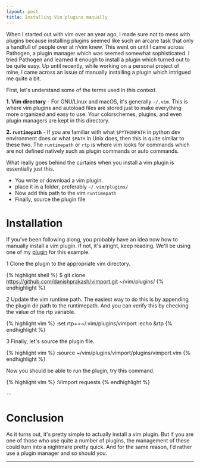 ```yaml
---
layout: post
title: Installing Vim plugins manually
---
```


When I started out with vim over an year ago, I made sure not to mess with plugins
because installing plugins seemed like such an arcane task that only a handfull of
people over at r/vim knew. This went on until I came across Pathogen, a plugin manager 
which was seemed somewhat sophisticated. I tried Pathogen and learned it enough 
to install a plugin which turned out to be quite easy.
Up until recently, while working on a personal project of mine, I came across an issue
of manually installing a plugin which intrigued me quite a bit.

First, let's understand some of the terms used in this context.

**1. Vim directory** - For GNU/Linux and macOS, it's generally `~/.vim`.
This is where vim plugins and autoload files are stored just to make everything
more organized and easy to use. Your colorschemes, plugins, and even plugin
managers are kept in this directory.

**2. `runtimepath`** - If you are familiar with what `$PYTHONPATH` in python dev environment does or
what `$PATH` in Unix does, then this is quite similar to these two. The `runtimepath`
or `rtp` is where vim looks for commands which are not defined natively such as plugin
commands or auto commands.


What really goes behind the curtains when you install a vim plugin is essentially just this.

- You write or download a vim plugin.
- place it in a folder, preferably `~/.vim/plugins/`
- Now add this path to the vim `runtimepath`
- Finally, source the plugin file


# Installation
If you've been following along, you probably have an idea now how to manually install 
a vim plugin. If not, it's alright, keep reading.
We'll be using one of my [plugin](https://github.com/danishprakash/vimport) for this example.

1 Clone the plugin to the appropriate vim directory.

{% highlight shell %}
$ git clone https://github.com/danishprakash/vimport.git ~/vim/plugins/
{% endhighlight %}

2 Update the vim runtime path. The easiest way to do this is by appending the 
plugin dir path to the runtimepath. And you can verify this by checking the value of the rtp variable.

{% highlight vim %}
:set rtp+=~/.vim/plugins/vimport
:echo &rtp
{% endhighlight %}

3 Finally, let's source the plugin file.

{% highlight vim %}
:source ~/vim/plugins/vimport/plugins/vimport.vim
{% endhighlight %}

Now you should be able to run the plugin, try this command.

{% highlight vim %}
:Vimport requests
{% endhighlight %}

--

# Conclusion
As it turns out, it's pretty simple to actually install a vim plugin. But if you are one of those who use quite a number of plugins, the management of these could turn into a nightmare pretty quick. And for the same reason, I'd rather use a plugin manager and so should you.

---
